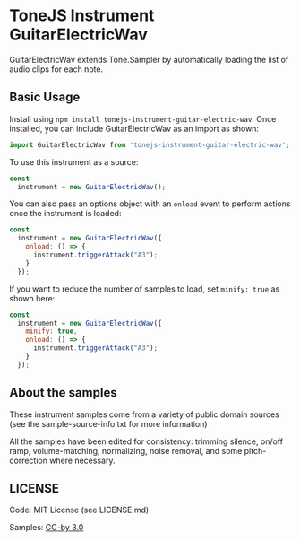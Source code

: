 # ToneJS Instrument GuitarElectricWav

GuitarElectricWav extends Tone.Sampler by automatically loading the list of audio clips for each note.

## Basic Usage

Install using `npm install tonejs-instrument-guitar-electric-wav`. Once installed, you can include GuitarElectricWav as an import as shown:

```javascript
import GuitarElectricWav from 'tonejs-instrument-guitar-electric-wav';
```

To use this instrument as a source:

```javascript
const
  instrument = new GuitarElectricWav();
```

You can also pass an options object with an `onload` event to perform actions once the instrument is loaded:

```javascript
const
  instrument = new GuitarElectricWav({
    onload: () => {
      instrument.triggerAttack("A3");
    }
  });
```

If you want to reduce the number of samples to load, set `minify: true` as shown here:

```javascript
const
  instrument = new GuitarElectricWav({
    minify: true,
    onload: () => {
      instrument.triggerAttack("A3");
    }
  });
```

## About the samples

These instrument samples come from a variety of public domain sources (see the sample-source-info.txt for more information)

All the samples have been edited for consistency: trimming silence, on/off ramp, volume-matching, normalizing, noise removal, and some pitch-correction where necessary.

## LICENSE

Code: MIT License (see LICENSE.md)

Samples: [CC-by 3.0](https://creativecommons.org/licenses/by/3.0/)
